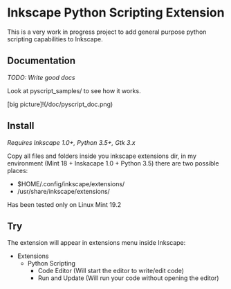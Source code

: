 # Inkscape Python Scripting Extension

This is a very work in progress project to add general purpose python scripting capabilities to Inkscape.

## Documentation

*TODO: Write good docs*

Look at pyscript_samples/ to see how it works. 

[big picture]!(/doc/pyscript_doc.png)

## Install

*Requires Inkscape 1.0+, Python 3.5+, Gtk 3.x*

Copy all files and folders inside you inkscape extensions dir, in my environment (Mint 18 + Inskacape 1.0 + Python 3.5) there are two possible places:

 - $HOME/.config/inkscape/extensions/
 - /usr/share/inkscape/extensions/


Has been tested only on Linux Mint 19.2

## Try

The extension will appear in extensions menu inside Inkscape:

* Extensions
    * Python Scripting
        * Code Editor (Will start the editor to write/edit code)
        * Run and Update (Will run your code without opening the editor)

